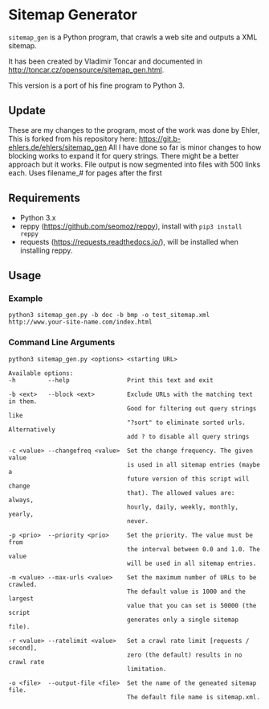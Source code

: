 # Sitemap Generator

`sitemap_gen` is a Python program, that crawls a web site and
outputs a XML sitemap.

It has been created by Vladimir Toncar and documented in
<http://toncar.cz/opensource/sitemap_gen.html>.

This version is a port of his fine program to Python 3.

## Update

These are my changes to the program, most of the work was done by Ehler,
This is forked from his repository here: https://git.b-ehlers.de/ehlers/sitemap_gen
All I have done so far is minor changes to how blocking works to expand it for
query strings. There might be a better approach but it works. 
File output is now segmented into files with 500 links each. Uses filename_# for pages  after the first


## Requirements

- Python 3.x
- reppy (<https://github.com/seomoz/reppy>),
  install with `pip3 install reppy`
- requests (<https://requests.readthedocs.io/>),
  will be installed when installing reppy.


## Usage

### Example

`python3 sitemap_gen.py -b doc -b bmp -o test_sitemap.xml http://www.your-site-name.com/index.html`

### Command Line Arguments

```text
python3 sitemap_gen.py <options> <starting URL>

Available options:
-h         --help                Print this text and exit

-b <ext>   --block <ext>         Exclude URLs with the matching text in them.
                                 Good for filtering out query strings like
                                 "?sort" to eliminate sorted urls. Alternatively
                                 add ? to disable all query strings

-c <value> --changefreq <value>  Set the change frequency. The given value
                                 is used in all sitemap entries (maybe a
                                 future version of this script will change
                                 that). The allowed values are: always,
                                 hourly, daily, weekly, monthly, yearly,
                                 never.

-p <prio>  --priority <prio>     Set the priority. The value must be from
                                 the interval between 0.0 and 1.0. The value
                                 will be used in all sitemap entries.

-m <value> --max-urls <value>    Set the maximum number of URLs to be crawled.
                                 The default value is 1000 and the largest
                                 value that you can set is 50000 (the script
                                 generates only a single sitemap file).

-r <value> --ratelimit <value>   Set a crawl rate limit [requests / second],
                                 zero (the default) results in no crawl rate
                                 limitation.

-o <file>  --output-file <file>  Set the name of the geneated sitemap file.
                                 The default file name is sitemap.xml.
```
